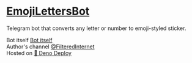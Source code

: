 # [EmojiLettersBot](https://t.me/EmojiLettersBot)

Telegram bot that converts any letter or number to emoji-styled sticker.

Bot itself [Bot itself](https://t.me/EmojiLettersBot)  
Author's channel [@FilteredInternet](https://t.me/FilteredInternet)  
Hosted on [🦕 Deno Deploy](https://deno.com/deploy)
